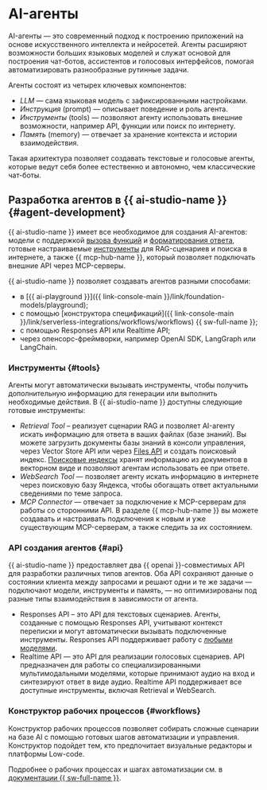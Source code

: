 # AI-агенты

AI-агенты — это современный подход к построению приложений на основе искусственного интеллекта и нейросетей. Агенты расширяют возможности больших языковых моделей и служат основой для построения чат-ботов, ассистентов и голосовых интерфейсов, помогая автоматизировать разнообразные рутинные задачи.

Агенты состоят из четырех ключевых компонентов:

* _LLM_ — сама языковая модель с зафиксированными настройками.
* _Инструкция_ (prompt) — описывает поведение и роль агента.
* _Инструменты_ (tools) — позволяют агенту использовать внешние возможности, например API, функции или поиск по интернету.
* _Память_ (memory) — отвечает за хранение контекста и истории взаимодействия.

Такая архитектура позволяет создавать текстовые и голосовые агенты, которые ведут себя более естественно и автономно, чем классические чат-боты.

## Разработка агентов в {{ ai-studio-name }} {#agent-development}

{{ ai-studio-name }} имеет все необходимое для создания AI-агентов: модели с поддержкой [вызова функций](../generation/function-call.md) и [форматирования ответа](../generation/structured-output.md), готовые настраиваемые [инструменты](#tools) для RAG-сценариев и поиска в интернете, а также {{ mcp-hub-name }}, который позволяет подключать внешние API через MCP-серверы.

{{ ai-studio-name }} позволяет создавать агентов разными способами:

* в [{{ ai-playground }}]({{ link-console-main }}/link/foundation-models/playground);
* с помощью [конструктора спецификаций]({{ link-console-main }}/link/serverless-integrations/workflows/workflows) {{ sw-full-name }};
* с помощью Responses API или Realtime API;
* через опенсорс-фреймворки, например OpenAI SDK, LangGraph или LangChain.

### Инструменты {#tools}

Агенты могут автоматически вызывать инструменты, чтобы получить дополнительную информацию для генерации или выполнить необходимые действия. В {{ ai-studio-name }} доступны следующие готовые инструменты:
* _Retrieval Tool_ – реализует сценарии RAG и позволяет AI-агенту искать информацию для ответа в ваших файлах (базе знаний). Вы можете загрузить документы базы знаний в консоли управления, через Vector Store API или через [Files API](../assistant/files.md) и создать поисковый индекс. [Поисковые индексы](../assistant/search-index.md) хранят информацию из документов в векторном виде и позволяют агентам использовать ее при ответе.
* _WebSearch Tool_ — позволяет агенту искать информацию в интернете через поисковую базу Яндекса, чтобы обогащать ответ актуальными сведениями по теме запроса.
* _MCP Connector_ — отвечает за подключение к MCP-серверам для работы со сторонними API.
  В разделе {{ mcp-hub-name }} вы можете создавать и настраивать подключения к новым и уже существующим MCP-серверам, а также следить за их состоянием.
 
### API создания агентов {#api}

{{ ai-studio-name }} предоставляет два {{ openai }}-совместимых API для разработки различных типов агентов. Оба API сохраняют данные о состоянии клиента между запросами и решают одни и те же задачи — подключают модели, инструменты и память, — но оптимизированы под разные типы взаимодействия в зависимости от агента.
* Responses API – это API для текстовых сценариев. Агенты, созданные с помощью Responses API, учитывают контекст переписки и могут автоматически вызывать подключенные инструменты. Responses API поддерживает работу с [любыми моделями](../generation/models.md).
* Realtime API — это API для реализации голосовых сценариев. API предназначен для работы со специализированными мультимодальными моделями, которые принимают аудио на вход и синтезируют ответ в виде аудио. Realtime API поддерживает все доступные инструменты, включая Retrieval и WebSearch.
 
### Конструктор рабочих процессов {#workflows}

Конструктор рабочих процессов позволяет собирать сложные сценарии на базе AI с помощью готовых шагов автоматизации и управления. Конструктор подойдет тем, кто предпочитает визуальные редакторы и платформы Low-code. 

Подробнее о рабочих процессах и шагах автоматизации см. в [документации {{ sw-full-name }}](../../../serverless-integrations/concepts/workflows/workflow.md).
